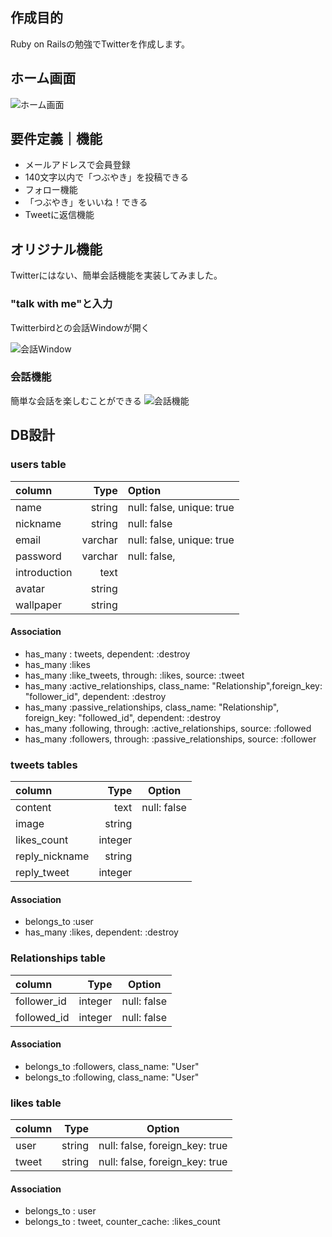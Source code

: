 ## 作成目的
Ruby on Railsの勉強でTwitterを作成します。

## ホーム画面
![ホーム画面](https://user-images.githubusercontent.com/25705890/28626282-88d2e64a-7259-11e7-932d-5551b4936dfe.png)

## 要件定義｜機能
  * メールアドレスで会員登録
  * 140文字以内で「つぶやき」を投稿できる
  * フォロー機能
  * 「つぶやき」をいいね！できる
  * Tweetに返信機能

## オリジナル機能
Twitterにはない、簡単会話機能を実装してみました。

### "talk with me"と入力
Twitterbirdとの会話Windowが開く

![会話Window](https://user-images.githubusercontent.com/25705890/28839270-0bb1d9a8-772e-11e7-815f-696077db1005.gif)

### 会話機能
簡単な会話を楽しむことができる
![会話機能](https://user-images.githubusercontent.com/25705890/28839313-2bf9cc70-772e-11e7-8212-cd08944c7a8b.gif)

## DB設計

### users table

| column         | Type        | Option                    |
|:---------------|------------:|:--------------------------|
|  name          | string      | null: false, unique: true |
|  nickname      | string      | null: false               |
|  email         | varchar     | null: false, unique: true |
|  password      | varchar     | null: false,              |
|  introduction  | text        |                           |
|  avatar        | string      |                           |
|  wallpaper     | string      |                           |

#### Association

* has_many : tweets, dependent: :destroy
* has_many :likes
* has_many :like_tweets, through: :likes, source: :tweet
* has_many :active_relationships, class_name: "Relationship",foreign_key: "follower_id", dependent: :destroy
* has_many :passive_relationships, class_name: "Relationship", foreign_key: "followed_id", dependent: :destroy
* has_many :following, through: :active_relationships, source: :followed
* has_many :followers, through: :passive_relationships, source: :follower

### tweets tables

| column           | Type        | Option                    |
|:-----------------|------------:|:-------------------------:|
|  content         | text        | null: false               |
|  image           | string      |                           |
|  likes_count     | integer     |                           |
|  reply_nickname  | string      |                           |
|  reply_tweet     | integer     |                           |

#### Association

* belongs_to :user
* has_many :likes, dependent: :destroy

### Relationships table

| column         | Type        | Option                         |
|:---------------|------------:|:------------------------------:|
|  follower_id   | integer     | null: false                    |
|  followed_id   | integer     | null: false                    |

#### Association

* belongs_to :followers, class_name: "User"
* belongs_to :following, class_name: "User"

### likes table

| column     | Type        | Option                         |
|:-----------|------------:|:------------------------------:|
|  user      | string      | null: false, foreign_key: true |
|  tweet     | string      | null: false, foreign_key: true |

#### Association
* belongs_to : user
* belongs_to : tweet, counter_cache: :likes_count
